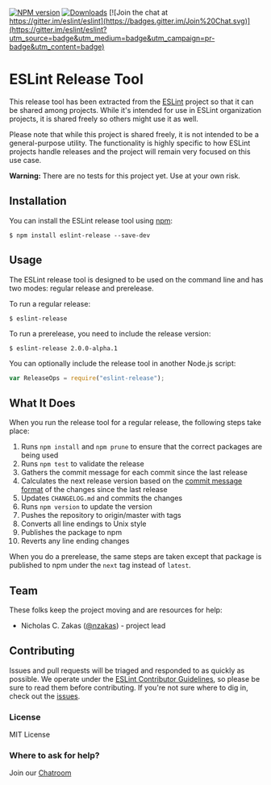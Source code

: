 [![NPM version][npm-image]][npm-url]
[![Downloads][downloads-image]][downloads-url]
[![Join the chat at https://gitter.im/eslint/eslint](https://badges.gitter.im/Join%20Chat.svg)](https://gitter.im/eslint/eslint?utm_source=badge&utm_medium=badge&utm_campaign=pr-badge&utm_content=badge)

# ESLint Release Tool

This release tool has been extracted from the [ESLint](https://github.com/eslint/eslint) project so that it can be shared among projects. While it's intended for use in ESLint organization projects, it is shared freely so others might use it as well.

Please note that while this project is shared freely, it is not intended to be a general-purpose utility. The functionality is highly specific to how ESLint projects handle releases and the project will remain very focused on this use case.

**Warning:** There are no tests for this project yet. Use at your own risk.

## Installation

You can install the ESLint release tool using [npm](https://npmjs.com):

```
$ npm install eslint-release --save-dev
```

## Usage

The ESLint release tool is designed to be used on the command line and has two modes: regular release and prerelease.

To run a regular release:

```
$ eslint-release
```

To run a prerelease, you need to include the release version:

```
$ eslint-release 2.0.0-alpha.1
```

You can optionally include the release tool in another Node.js script:

```js
var ReleaseOps = require("eslint-release");
```

## What It Does

When you run the release tool for a regular release, the following steps take place:

1. Runs `npm install` and `npm prune` to ensure that the correct packages are being used
1. Runs `npm test` to validate the release
1. Gathers the commit message for each commit since the last release
1. Calculates the next release version based on the [commit message format](http://eslint.org/docs/developer-guide/contributing/pull-requests#step-2-make-your-changes) of the changes since the last release
1. Updates `CHANGELOG.md` and commits the changes
1. Runs `npm version` to update the version
1. Pushes the repository to origin/master with tags
1. Converts all line endings to Unix style
1. Publishes the package to npm
1. Reverts any line ending changes

When you do a prerelease, the same steps are taken except that package is published to npm under the `next` tag instead of `latest`.

## Team

These folks keep the project moving and are resources for help:

* Nicholas C. Zakas ([@nzakas](https://github.com/nzakas)) - project lead

## Contributing

Issues and pull requests will be triaged and responded to as quickly as possible. We operate under the [ESLint Contributor Guidelines](http://eslint.org/docs/developer-guide/contributing), so please be sure to read them before contributing. If you're not sure where to dig in, check out the [issues](https://github.com/eslint/eslint-release/issues).

### License

MIT License

### Where to ask for help?

Join our [Chatroom](https://gitter.im/eslint/eslint)

[npm-image]: https://img.shields.io/npm/v/eslint-release.svg?style=flat-square
[npm-url]: https://www.npmjs.com/package/eslint-release
[downloads-image]: http://img.shields.io/npm/dm/eslint-release.svg?style=flat-square
[downloads-url]: https://www.npmjs.com/package/eslint-release
